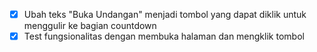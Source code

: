 - [x] Ubah teks "Buka Undangan" menjadi tombol yang dapat diklik untuk menggulir ke bagian countdown
- [x] Test fungsionalitas dengan membuka halaman dan mengklik tombol
